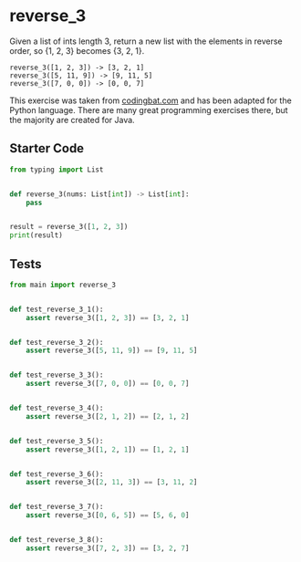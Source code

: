 # reverse_3





Given a list of ints length 3, return a new list with the elements in reverse order, so {1, 2, 3} becomes {3, 2, 1}.

```
reverse_3([1, 2, 3]) -> [3, 2, 1]
reverse_3([5, 11, 9]) -> [9, 11, 5]
reverse_3([7, 0, 0]) -> [0, 0, 7]
```

This exercise was taken from [codingbat.com](https://codingbat.com/prob/p112409) and has been adapted for the Python language. There are many great programming exercises there, but the majority are created for Java.

## Starter Code
```python
from typing import List


def reverse_3(nums: List[int]) -> List[int]:
    pass


result = reverse_3([1, 2, 3])
print(result)
```

## Tests
```python
from main import reverse_3


def test_reverse_3_1():
    assert reverse_3([1, 2, 3]) == [3, 2, 1]


def test_reverse_3_2():
    assert reverse_3([5, 11, 9]) == [9, 11, 5]


def test_reverse_3_3():
    assert reverse_3([7, 0, 0]) == [0, 0, 7]


def test_reverse_3_4():
    assert reverse_3([2, 1, 2]) == [2, 1, 2]


def test_reverse_3_5():
    assert reverse_3([1, 2, 1]) == [1, 2, 1]


def test_reverse_3_6():
    assert reverse_3([2, 11, 3]) == [3, 11, 2]


def test_reverse_3_7():
    assert reverse_3([0, 6, 5]) == [5, 6, 0]


def test_reverse_3_8():
    assert reverse_3([7, 2, 3]) == [3, 2, 7]
```
